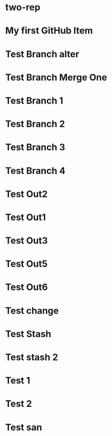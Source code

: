 # two-rep
# My first GitHub Item
# Test Branch alter
# Test Branch Merge One
# Test Branch 1
# Test Branch 2
# Test Branch 3
# Test Branch 4
# Test Out2
# Test Out1
# Test Out3
# Test Out5
# Test Out6
# Test change
# Test Stash
# Test stash 2
# Test 1
# Test 2
# Test san

